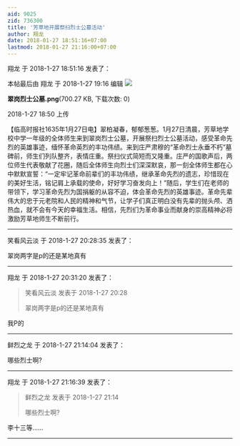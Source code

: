 ```yaml
---
aid: 9025
zid: 736300
title: '芳草地开展祭扫烈士公墓活动'
author: 翔龙
date: 2018-01-27 18:51:16+07:00
lastmod: 2018-01-27 21:16:00+07:00
---
```


翔龙 于 2018-1-27 18:51:16 发表了：

本帖最后由 翔龙 于 2018-1-27 19:16 编辑 ![](https://mirrors.tuna.tsinghua.edu.cn/osdn/lgqm/72877/185037jquyqoddpod2pttd.png)



**翠岗烈士公墓.png**(700.27 KB, 下载次数: 0)



2018-1-27 18:50 上传



【临高时报社1635年1月27日电】翠柏凝春，郁郁葱葱。1月27日清晨，芳草地学校中学一年级的全体师生来到翠岗烈士公墓，开展祭扫烈士公墓活动，感受革命先烈的英雄事迹，缅怀革命英烈的丰功伟绩。来到庄严肃穆的“革命烈士永垂不朽”墓碑前，师生们列队整齐，表情庄重。祭扫仪式简短而又隆重。庄严的国歌声后，两位师生代表敬献了花圈，随后全体师生向烈士们深深默哀，那一刻全体师生都在心中默默宣誓：“一定牢记革命前辈们的丰功伟绩，继承革命先烈的遗志，珍惜现在的美好生活，铭记肩上承载的使命，好好学习奋发向上！”随后，学生们在老师的带领下，学习革命先烈为国捐躯的从容不迫，体会革命先烈的英雄事迹。革命先辈伟大的忠于元老院和人民的精神和气节，让学子们真正明白没有先辈的抛头颅、洒热血，就不会有今天的幸福生活。相信，先烈们为革命事业而献身的崇高精神必将激励芳草地师生不断前行。

---------

笑看风云淡 于 2018-1-27 20:28:35 发表了：

翠岗两字是p的还是某地真有

---------

翔龙 于 2018-1-27 20:31:20 发表了：

> 笑看风云淡 发表于 2018-1-27 20:28
> 
> 翠岗两字是p的还是某地真有



我P的

---------

鲜烈之龙 于 2018-1-27 21:14:04 发表了：

哪些烈士啊?

---------

翔龙 于 2018-1-27 21:16:39 发表了：

> 鲜烈之龙 发表于 2018-1-27 21:14
> 
> 哪些烈士啊?



李十三等……

---------

